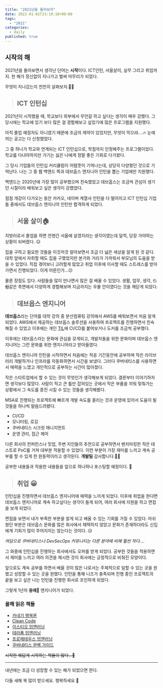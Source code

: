 ```yaml
---
title: "2021년을 돌아보자"
date: 2022-01-01T23:19:18+09:00
tags:
  - "2021"
categories:
  - daily
published: true
---
```


## 시작의 해

2021년을 돌아보면서 생각난 단어는 **시작**이다.
ICT인턴, 서울살이, 실무 그리고 취업까지.
한 해가 정신없이 지나가고 벌써 마무리가 되었다.

무엇이 지나갔는지 천천히 살펴보자.🙆‍♂️


> ## ICT 인턴십

2021년이 시작했을 때, 학교보다 외부에서 무언갈 하고 싶다는 생각이 매우 강했다. 그 당시에는 학교에 있기 보다 많은 걸 경험해보고 싶었기에 많은 프로그램을 지원했다.

아직 졸업 예정자도 아니였기 때문에 조금의 제약이 있었지만, 무엇이 막으랴....🔥 눈에 띄는 공고는 다 신청했었다.

그 중 하나가 학교와 연계되는 ICT 인턴십으로, 학점까지 인정해주는 프로그램이었다. 학교를 다녀야하지만 가기는 싫은 나에게 정말 좋은 기회로 다가왔다.

그 당시 기업들의 인턴십 커리큘럼이 어렴풋이 기억나는데, 상당히 다양했던 것으로 기억난다. 나는 그 중 웹 백엔드 쪽과 데브옵스 엔지니어 인턴을 뽑는 기업에만 지원했다.

백엔드는 2020년에 가장 많이 공부했으며 친숙했었고 데브옵스는 조금씩 관심이 생기던 시절이라 배워보고 싶은 생각이 강했었다.

점점 개강이 다가오는 동안 카카오, 네이버 계열사 인턴을 다 떨어지고 ICT 인턴십 기업들 중에서도 데브옵스 엔지니어 인턴만 합격하게 되었다.


> ## 서울 살이🏠

지방러로서 졸업을 하면 언젠간 서울에 살겠지라는 생각이였는데 덜컥, 당장 가야하는 상황이 되버렸다. 😥

집을 구하고 필요한 것들을 이것저것 알아보면서 조금 더 넓은 세상을 알게 된 것 같다. 대학 앞에서 자취할 때도 집을 구했었지만 본가와 거리가 가까워서 부모님의 도움을 받을 수 있었다. 직접 겪어보니 고려할게 많았고 취업 이후에 이사할 때도 스트레스를 받아가면서 진행되었다. 이게 어른인가...😕


물론 장점도 있다. 사람들을 많이 만나면서 많은 걸 배울 수 있었다. 생활, 업무, 생각, ~~드립~~같은 측면에서 다양하게 경험해보며 지금까지는 우물 안이였다는 것을 깨닫게 되었다.

> ## 데브옵스 엔지니어

**데브옵스**라는 단어를 대학 강의 중 분산컴퓨팅 강의에서 AWS를 배워보면서 처음 알게 되었다. AWS에서 제공하는 데브옵스 솔루션을 사용하여 프로젝트를 진행하면서 친숙해질 수 있었고 이후에는 개인 [TIL](https://github.com/lee20h/til)에 CI/CD를 붙여보거나 도커를 조금씩 공부했다.

이후에는 데브옵스라는 문화에 관심을 갖게되고, 개발자들을 위한 문화이며 데브옵스 엔지니어는 그런 문화를 위한 엔지니어라고 받아들였다.

데브옵스 엔지니어 인턴을 시작하면서 처음에는 적응 기간동안에 공부하며 작은 라이브러리 개발하거나 인프라를 자동화하면서 시간을 보냈다. 그러다 쿠버네티스를 사용하면서 매력을 느꼈고 개인적으로 공부하는 시간이 많아졌다.

작은 스타트업에서 할 수 있는 것이 무엇인가 생각해보게 되었다. 결론부터 이야기하자면 생각보다 많았다. 사람이 적고 큰 틀만 잡혀있는 곳에서 작은 부품을 끼워 맞춰가는 상황에서 그 속도를 증진 시킬 수 있는 것들을 생각해봤다.

MSA로 진행되는 프로젝트에 빠르게 개발 속도를 올리는 것과 운영에 있어서 도움이 될 것들을 하나씩 말씀드려봤다.

- CI/CD
- 모니터링, 로깅
- 쿠버네티스 시크릿 매니지먼트
- 운영 관리, 접근 제어

다른 회사의 컨퍼런스나 밋업, 주변 지인들의 추천으로 공부하면서 벤치마킹한 작은 테스트로 PoC를 거쳐 대부분 적용할 수 있었다. 이런 부분이 가장 재미를 느끼고 계속 공부를 할 수 있게 한 원동력이라고 생각된다. **개발팀** 감사합니다.🙇‍♂️

공부한 내용들과 적용한 내용들을 앞으로 하나하나 포스팅할 예정이다. 👊

> ## 취업 😀

인턴십을 진행하면서 데브옵스 엔지니어에 매력을 느끼게 되었다. 이후에 취업을 한다면 데브옵스 엔지니어로 계속 하고싶다는 생각이 들게 되어, 여러 회사에 지원을 하고 면접을 보게 되었다.

면접을 보면서 내가 부족한 부분을 알게 되고 배울 수 있는 기회를 가질 수 있었다. 아쉬웠던 부분은 데브옵스 문화를 많은 회사에서 채택하지 않았고 문화가 존재하더라도 신입에게 기회가 많이 주어지지는 않는다는 것이다. 😥

_여담으로 쿠버네티스나 DevSecOps 커뮤니티는 다른 분야에 비해 훨씬 작다...._

그 와중에 인턴십을 진행하는 회사에서도 오퍼를 받게 되었다. 공부한 것들을 적용하면서 재미를 느끼고 여러 의견을 제시한 것이 회사에는 긍정적으로 비춰진 모양이다.

앞으로도 계속 공부를 하면서 배울 것이 많은 나로서는 주체적으로 일할 수 있는 곳을 원했고 성장할 수 있는 곳을 원했다. 인턴을 통해 니즈가 충족되며 진행 중인 프로젝트의 끝을 보고 싶은 나는 인턴을 진행한 회사로 조인하게 되었다.

그렇게 1년차 **응애**👶 엔지니어가 되었다.

### 올해 읽은 책들

- [카네기 행복론](http://www.yes24.com/Product/Goods/3195731)
- [Clean Code](http://www.yes24.com/Product/Goods/11681152)
- [이스티오 업앤러닝](http://www.yes24.com/Product/Goods/90263520)
- [테라폼 업앤러닝](http://www.yes24.com/Product/Goods/101511312)
- [프로메테우스 업앤러닝](http://www.yes24.com/Product/Goods/80452497)
- [쿠버네티스 완벽 가이드](http://www.yes24.com/Product/Goods/102847901)

~~시작한 해답게 시작하는 책들이 많다...🤔~~

---

내년에는 조금 더 성장할 수 있는 해가 되었으면 한다.

다들 새해 복 많이 받으세요. 행복하세요 👋
